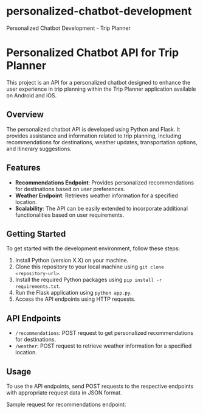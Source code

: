 # personalized-chatbot-development
Personalized Chatbot Development - Trip Planner

# Personalized Chatbot API for Trip Planner

This project is an API for a personalized chatbot designed to enhance the user experience in trip planning within the Trip Planner application available on Android and iOS.

## Overview

The personalized chatbot API is developed using Python and Flask. It provides assistance and information related to trip planning, including recommendations for destinations, weather updates, transportation options, and itinerary suggestions.

## Features

- **Recommendations Endpoint**: Provides personalized recommendations for destinations based on user preferences.
- **Weather Endpoint**: Retrieves weather information for a specified location.
- **Scalability**: The API can be easily extended to incorporate additional functionalities based on user requirements.

## Getting Started

To get started with the development environment, follow these steps:

1. Install Python (version X.X) on your machine.
2. Clone this repository to your local machine using `git clone <repository-url>`.
3. Install the required Python packages using `pip install -r requirements.txt`.
4. Run the Flask application using `python app.py`.
5. Access the API endpoints using HTTP requests.

## API Endpoints

- `/recommendations`: POST request to get personalized recommendations for destinations.
- `/weather`: POST request to retrieve weather information for a specified location.

## Usage

To use the API endpoints, send POST requests to the respective endpoints with appropriate request data in JSON format.

Sample request for recommendations endpoint:
